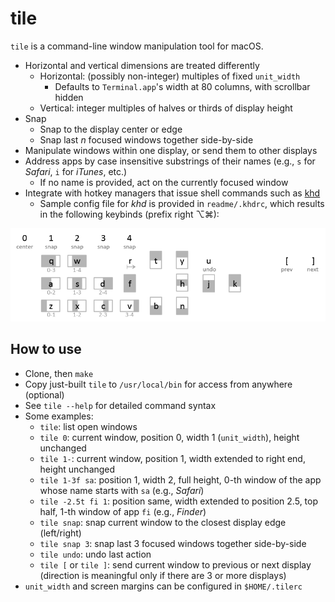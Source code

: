 
# tile

`tile` is a command-line window manipulation tool for macOS.

- Horizontal and vertical dimensions are treated differently
  - Horizontal: (possibly non-integer) multiples of fixed `unit_width`
    - Defaults to `Terminal.app`'s width at 80 columns, with scrollbar hidden
  - Vertical: integer multiples of halves or thirds of display height
- Snap
  - Snap to the display center or edge
  - Snap last *n* focused windows together side-by-side
- Manipulate windows within one display, or send them to other displays
- Address apps by case insensitive substrings of their names
  (e.g., `s` for *Safari*, `i` for *iTunes*, etc.)
  - If no name is provided, act on the currently focused window
- Integrate with hotkey managers that issue shell commands such as
  [khd](https://github.com/koekeishiya/khd)
  - Sample config file for *khd* is provided in `readme/.khdrc`, which results
    in the following keybinds (prefix right ⌥⌘):

![keybinds](readme/keybinds.png)

## How to use
- Clone, then `make`
- Copy just-built `tile` to `/usr/local/bin` for access from anywhere
  (optional)
- See `tile --help` for detailed command syntax
- Some examples:
  - `tile`: list open windows
  - `tile 0`: current window, position 0, width 1 (`unit_width`),
              height unchanged
  - `tile 1-`: current window, position 1, width extended to right end,
               height unchanged
  - `tile 1-3f sa`: position 1, width 2, full height, 0-th window of the
                    app whose name starts with `sa` (e.g., *Safari*)
  - `tile -2.5t fi 1`: position same, width extended to position 2.5,
                       top half, 1-th window of app `fi` (e.g., *Finder*)
  - `tile snap`: snap current window to the closest display edge (left/right)
  - `tile snap 3`: snap last 3 focused windows together side-by-side
  - `tile undo`: undo last action
  - `tile [` or `tile ]`: send current window to previous or next display
        (direction is meaningful only if there are 3 or more displays)
- `unit_width` and screen margins can be configured in `$HOME/.tilerc`
